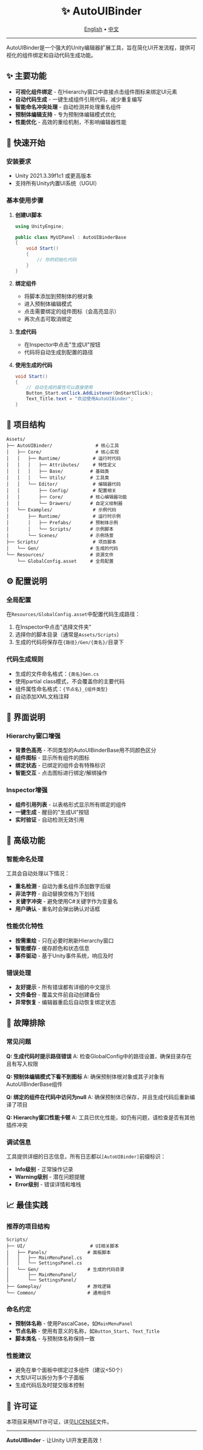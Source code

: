 <h1 align="center">✨ AutoUIBinder</h1>
<p align="center">
    <a href="README.md">English</a> •
    <a href="README_CN.md">中文</a>
</p>

---

AutoUIBinder是一个强大的Unity编辑器扩展工具，旨在简化UI开发流程，提供可视化的组件绑定和自动代码生成功能。

## ✨ 主要功能

- **可视化组件绑定** - 在Hierarchy窗口中直接点击组件图标来绑定UI元素
- **自动代码生成** - 一键生成组件引用代码，减少重复编写
- **智能命名冲突处理** - 自动检测并处理重名组件
- **预制体编辑支持** - 专为预制体编辑模式优化
- **性能优化** - 高效的重绘机制，不影响编辑器性能

## 🚀 快速开始

### 安装要求

- Unity 2021.3.39f1c1 或更高版本
- 支持所有Unity内置UI系统（UGUI）

### 基本使用步骤

1. **创建UI脚本**
   ```csharp
   using UnityEngine;
   
   public class MyUIPanel : AutoUIBinderBase
   {
       void Start()
       {
           // 你的初始化代码
       }
   }
   ```

2. **绑定组件**
   - 将脚本添加到预制体的根对象
   - 进入预制体编辑模式
   - 点击需要绑定的组件图标（会高亮显示）
   - 再次点击可取消绑定

3. **生成代码**
   - 在Inspector中点击"生成UI"按钮
   - 代码将自动生成到配置的路径

4. **使用生成的代码**
   ```csharp
   void Start()
   {
       // 自动生成的属性可以直接使用
       Button_Start.onClick.AddListener(OnStartClick);
       Text_Title.text = "欢迎使用AutoUIBinder";
   }
   ```

## 📁 项目结构

```
Assets/
├── AutoUIBinder/                # 核心工具
│   ├── Core/                    # 核心实现
│   │   ├── Runtime/            # 运行时代码
│   │   │   ├── Attributes/     # 特性定义
│   │   │   ├── Base/          # 基础类
│   │   │   └── Utils/         # 工具类
│   │   └── Editor/             # 编辑器代码
│   │       ├── Config/         # 配置相关
│   │       ├── Core/          # 核心编辑器功能
│   │       └── Drawers/       # 自定义绘制器
│   └── Examples/               # 示例代码
│       ├── Runtime/            # 运行时示例
│       │   ├── Prefabs/       # 预制体示例
│       │   └── Scripts/       # 示例脚本
│       └── Scenes/            # 示例场景
├── Scripts/                    # 项目脚本
│   └── Gen/                   # 生成的代码
└── Resources/                 # 资源文件
    └── GlobalConfig.asset     # 全局配置
```

## ⚙️ 配置说明

### 全局配置

在`Resources/GlobalConfig.asset`中配置代码生成路径：

1. 在Inspector中点击"选择文件夹"
2. 选择你的脚本目录（通常是`Assets/Scripts`）
3. 生成的代码将保存在`{路径}/Gen/{类名}/`目录下

### 代码生成规则

- 生成的文件命名格式：`{类名}Gen.cs`
- 使用partial class模式，不会覆盖你的主要代码
- 组件属性命名格式：`{节点名}_{组件类型}`
- 自动添加XML文档注释

## 🎨 界面说明

### Hierarchy窗口增强

- **背景色高亮** - 不同类型的AutoUIBinderBase用不同颜色区分
- **组件图标** - 显示所有组件的图标
- **绑定状态** - 已绑定的组件会有特殊标识
- **智能交互** - 点击图标进行绑定/解绑操作

### Inspector增强

- **组件引用列表** - 以表格形式显示所有绑定的组件
- **一键生成** - 醒目的"生成UI"按钮
- **实时验证** - 自动检测无效引用

## 🔧 高级功能

### 智能命名处理

工具会自动处理以下情况：

- **重名检测** - 自动为重名组件添加数字后缀
- **非法字符** - 自动替换空格为下划线
- **关键字冲突** - 避免使用C#关键字作为变量名
- **用户确认** - 重名时会弹出确认对话框

### 性能优化特性

- **按需重绘** - 只在必要时刷新Hierarchy窗口
- **智能缓存** - 缓存颜色和状态信息
- **事件驱动** - 基于Unity事件系统，响应及时

### 错误处理

- **友好提示** - 所有错误都有详细的中文提示
- **文件备份** - 覆盖文件前自动创建备份
- **异常恢复** - 编辑器重启后自动恢复绑定状态

## 🐛 故障排除

### 常见问题

**Q: 生成代码时提示路径错误**
A: 检查GlobalConfig中的路径设置，确保目录存在且有写入权限

**Q: 预制体编辑模式下看不到图标**
A: 确保预制体根对象或其子对象有AutoUIBinderBase组件

**Q: 绑定的组件在代码中访问为null**
A: 确保预制体已保存，并且生成代码后重新编译了项目

**Q: Hierarchy窗口性能卡顿**
A: 工具已优化性能，如仍有问题，请检查是否有其他插件冲突

### 调试信息

工具提供详细的日志信息，所有日志都以`[AutoUIBinder]`前缀标识：

- **Info级别** - 正常操作记录
- **Warning级别** - 潜在问题提醒  
- **Error级别** - 错误详情和堆栈

## 📈 最佳实践

### 推荐的项目结构

```
Scripts/
├── UI/                        # UI相关脚本
│   ├── Panels/               # 面板脚本
│   │   ├── MainMenuPanel.cs
│   │   └── SettingsPanel.cs
│   └── Gen/                  # 生成的代码目录
│       ├── MainMenuPanel/
│       └── SettingsPanel/
├── Gameplay/                 # 游戏逻辑
└── Common/                   # 通用组件
```

### 命名约定

- **预制体名称** - 使用PascalCase，如`MainMenuPanel`
- **节点名称** - 使用有意义的名称，如`Button_Start`、`Text_Title`
- **脚本类名** - 与预制体名称保持一致

### 性能建议

- 避免在单个面板中绑定过多组件（建议<50个）
- 大型UI可以拆分为多个子面板
- 生成代码后及时提交版本控制

## 📄 许可证

本项目采用MIT许可证，详见[LICENSE](LICENSE)文件。

---

**AutoUIBinder** - 让Unity UI开发更高效！ 